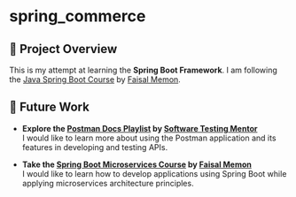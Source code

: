 # spring_commerce

## 📝 Project Overview

This is my attempt at learning the **Spring Boot Framework**. I am following the [Java Spring Boot Course](https://www.udemy.com/course/spring-boot-using-intellij-build-a-real-world-project/) by [Faisal Memon](https://www.udemy.com/user/faisal-memon-3/).

## 🧭 Future Work

- **Explore the [Postman Docs Playlist](https://www.youtube.com/playlist?list=PLL34mf651faNJ6Wm8elGZl5mr9Zf14dWH) by [Software Testing Mentor](https://www.youtube.com/@softwaretestingmentor)**  
  I would like to learn more about using the Postman application and its features in developing and testing APIs.

- **Take the [Spring Boot Microservices Course](https://www.udemy.com/course/java-spring-boot-microservices-with-spring-cloud-k8s-docker/) by [Faisal Memon](https://www.udemy.com/user/faisal-memon-3/)**  
  I would like to learn how to develop applications using Spring Boot while applying microservices architecture principles.
